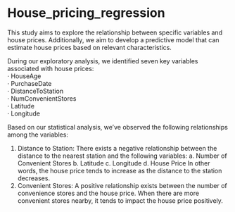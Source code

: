 # House_pricing_regression
This study aims to explore the relationship between specific variables and house prices. Additionally, we aim to develop a predictive model that can estimate house prices based on relevant characteristics.
 
During our exploratory analysis, we identified seven key variables associated with house prices:          
·	HouseAge    
·	PurchaseDate         
·	DistanceToStation    
·	NumConvenientStores  
·	Latitude             
·	Longitude            
 
Based on our statistical analysis, we’ve observed the following relationships among the variables:
1.	Distance to Station: There exists a negative relationship between the distance to the nearest station and the following variables:
a.	Number of Convenient Stores 
b.	Latitude
c.	Longitude
d.	House Price 
In other words, the house price tends to increase as the distance to the station decreases.
2.	Convenient Stores: A positive relationship exists between the number of convenience stores and the house price. When there are more convenient stores nearby, it tends to impact the house price positively.
 



